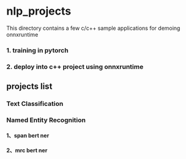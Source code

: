 # nlp_projects
This directory contains a few c/c++ sample applications for demoing onnxruntime

### 1. training in pytorch
### 2. deploy into c++ project using onnxruntime

## projects list

### Text Classification
### Named Entity Recognition
#### 1、span bert ner
#### 2、mrc bert ner
